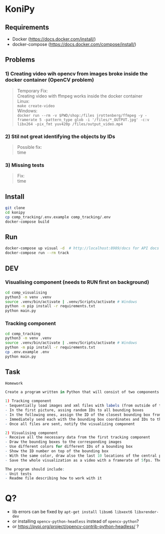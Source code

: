 # KoniPy

## Requirements

- Docker (<https://docs.docker.com/install/>)
- docker-compose (<https://docs.docker.com/compose/install/>)

## Problems

### 1) Creating video wih opencv from images broke inside the docker container (OpenCV problem)

> Temporary Fix:  
> Creating video with ffmpeg works inside the docker container  
> Linux:  
>   `make create-video`  
> Windows:  
>   `docker run --rm -v $PWD/shop:/files jrottenberg/ffmpeg -y -framerate 5 -pattern_type glob -i '/files/*_OUTPUT.jpg' -c:v libx264 -pix_fmt yuv420p /files/output_video.mp4`

### 2) Stil not great identifying the objects by IDs

> Possible fix:  
> time

### 3) Missing tests

> Fix:  
> time


## Install

```bash
git clone
cd konipy
cp comp_tracking/.env.example comp_tracking/.env
docker-compose build
```

## Run

```bash
docker-compose up visual -d  # http://localhost:8989/docs for API docs
docker-compose run --rm track 
```

## DEV

### Visualising component (needs to RUN first on background)

```bash
cd comp_visualising
python3 -m venv .venv
source .venv/bin/activate | .venv/Scripts/activate # Windows
python -m pip install -r requirements.txt
python main.py
```

### Tracking component

```bash
cd comp_tracking
python3 -m venv .venv
source .venv/bin/activate | .venv/Scripts/activate # Windows
python -m pip install -r requirements.txt
cp .env.example .env
python main.py
```

## Task

```r
Homework

Create a program written in Python that will consist of two components where each of them is running in a separate Docker image and they communicate with each other using a virtual network. 

1) Tracking component
- Sequentially load images and xml files with labels (from outside of the Docker image where the path is a parameter of the Docker file) – the xml files contain bounding boxes of detected objects. You can utilize the enclosed dataloader.py for this task.
- In the first picture, assing random IDs to all bounding boxes
- In the following ones, assign the ID of the closest bounding box from the previous picture (simple tracking)
- Immediately send each with the bounding box coordinates and IDs to the visualizing component, i.e. do not wait until all files are loaded
- Once all files are sent, notify the visualizing component

2) Visualising component
- Receive all the necessary data from the first tracking component
- Draw the bounding boxes to the corresponding images
- Use different colors for different IDs of a bounding box
- Show the ID number on top of the bounding box
- With the same color, draw also the last 10 locations of the central point of the bounding box (it will show how the person moves)
- Save the whole visualization as a video with a framerate of 5fps. The video should be saved into the original folder with the images

The program should include:
- Unit tests
- Readme file describing how to work with it

```


# Q?

- lib errors can be fixed by `apt-get install libsm6 libxext6 libxrender-dev`
- or installing `opencv-python-headless` instead of `opencv-python`?
- or <https://pypi.org/project/opencv-contrib-python-headless/> ?
